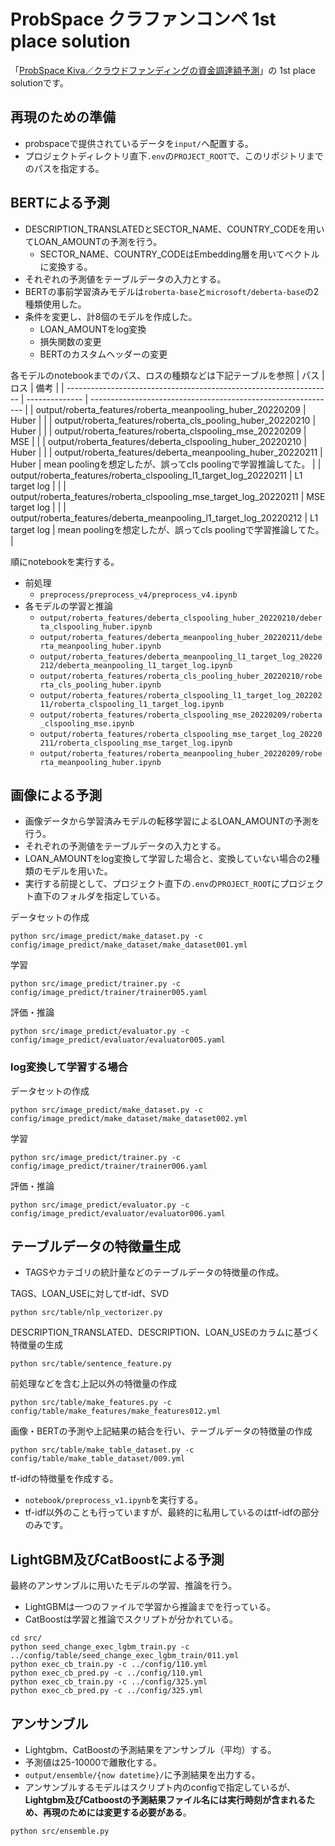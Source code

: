 # ProbSpace クラファンコンペ 1st place solution

[probSpace_kiva]: https://comp.probspace.com/competitions/kiva2021s

「[ProbSpace Kiva／クラウドファンディングの資金調達額予測](probSpace_kiva)」の 1st place solutionです。

## 再現のための準備
- probspaceで提供されているデータを`input/`へ配置する。
- プロジェクトディレクトリ直下`.env`の`PROJECT_ROOT`で、このリポジトリまでのパスを指定する。

## BERTによる予測
- DESCRIPTION_TRANSLATEDとSECTOR_NAME、COUNTRY_CODEを用いてLOAN_AMOUNTの予測を行う。
  - SECTOR_NAME、COUNTRY_CODEはEmbedding層を用いてベクトルに変換する。
- それぞれの予測値をテーブルデータの入力とする。
- BERTの事前学習済みモデルは`roberta-base`と`microsoft/deberta-base`の2種類使用した。
- 条件を変更し、計8個のモデルを作成した。
  - LOAN_AMOUNTをlog変換
  - 損失関数の変更
  - BERTのカスタムヘッダーの変更

各モデルのnotebookまでのパス、ロスの種類などは下記テーブルを参照
| パス                                                               | ロス           | 備考                                                          |
| ------------------------------------------------------------------ | -------------- | ------------------------------------------------------------- |
| output/roberta_features/roberta_meanpooling_huber_20220209         | Huber          |                                                               |
| output/roberta_features/roberta_cls_pooling_huber_20220210         | Huber          |                                                               |
| output/roberta_features/roberta_clspooling_mse_20220209            | MSE            |                                                               |
| output/roberta_features/deberta_clspooling_huber_20220210          | Huber          |                                                               |
| output/roberta_features/deberta_meanpooling_huber_20220211         | Huber          | mean poolingを想定したが、誤ってcls poolingで学習推論してた。 |
| output/roberta_features/roberta_clspooling_l1_target_log_20220211  | L1 target log  |                                                               |
| output/roberta_features/roberta_clspooling_mse_target_log_20220211 | MSE target log |                                                               |
| output/roberta_features/deberta_meanpooling_l1_target_log_20220212 | L1 target log  | mean poolingを想定したが、誤ってcls poolingで学習推論してた。 |


順にnotebookを実行する。
- 前処理
  - `preprocess/preprocess_v4/preprocess_v4.ipynb`
- 各モデルの学習と推論
  - `output/roberta_features/deberta_clspooling_huber_20220210/deberta_clspooling_huber.ipynb`
  - `output/roberta_features/deberta_meanpooling_huber_20220211/deberta_meanpooling_huber.ipynb`
  - `output/roberta_features/deberta_meanpooling_l1_target_log_20220212/deberta_meanpooling_l1_target_log.ipynb`
  - `output/roberta_features/roberta_cls_pooling_huber_20220210/roberta_cls_pooling_huber.ipynb`
  - `output/roberta_features/roberta_clspooling_l1_target_log_20220211/roberta_clspooling_l1_target_log.ipynb`
  - `output/roberta_features/roberta_clspooling_mse_20220209/roberta_clspooling_mse.ipynb`
  - `output/roberta_features/roberta_clspooling_mse_target_log_20220211/roberta_clspooling_mse_target_log.ipynb`
  - `output/roberta_features/roberta_meanpooling_huber_20220209/roberta_meanpooling_huber.ipynb`

## 画像による予測

- 画像データから学習済みモデルの転移学習によるLOAN_AMOUNTの予測を行う。
- それぞれの予測値をテーブルデータの入力とする。
- LOAN_AMOUNTをlog変換して学習した場合と、変換していない場合の2種類のモデルを用いた。
- 実行する前提として、プロジェクト直下の`.env`の`PROJECT_ROOT`にプロジェクト直下のフォルダを指定している。

データセットの作成

```
python src/image_predict/make_dataset.py -c config/image_predict/make_dataset/make_dataset001.yml
```

学習

```
python src/image_predict/trainer.py -c config/image_predict/trainer/trainer005.yaml
```

評価・推論

```
python src/image_predict/evaluator.py -c config/image_predict/evaluator/evaluator005.yaml
```

### log変換して学習する場合

データセットの作成

```
python src/image_predict/make_dataset.py -c config/image_predict/make_dataset/make_dataset002.yml
```

学習

```
python src/image_predict/trainer.py -c config/image_predict/trainer/trainer006.yaml
```

評価・推論

```
python src/image_predict/evaluator.py -c config/image_predict/evaluator/evaluator006.yaml
```

## テーブルデータの特徴量生成

- TAGSやカテゴリの統計量などのテーブルデータの特徴量の作成。


TAGS、LOAN_USEに対してtf-idf、SVD

```
python src/table/nlp_vectorizer.py
```

DESCRIPTION_TRANSLATED、DESCRIPTION、LOAN_USEのカラムに基づく特徴量の生成

```
python src/table/sentence_feature.py
```

前処理などを含む上記以外の特徴量の作成

```
python src/table/make_features.py -c config/table/make_features/make_features012.yml 
```

画像・BERTの予測や上記結果の結合を行い、テーブルデータの特徴量の作成

```
python src/table/make_table_dataset.py -c config/table/make_table_dataset/009.yml
```

tf-idfの特徴量を作成する。
- `notebook/preprocess_v1.ipynb`を実行する。
- tf-idf以外のことも行っていますが、最終的に私用しているのはtf-idfの部分のみです。

## LightGBM及びCatBoostによる予測

最終のアンサンブルに用いたモデルの学習、推論を行う。
- LightGBMは一つのファイルで学習から推論までを行っている。
- CatBoostは学習と推論でスクリプトが分かれている。
```
cd src/
python seed_change_exec_lgbm_train.py -c ../config/table/seed_change_exec_lgbm_train/011.yml
python exec_cb_train.py -c ../config/110.yml
python exec_cb_pred.py -c ../config/110.yml
python exec_cb_train.py -c ../config/325.yml
python exec_cb_pred.py -c ../config/325.yml
```

## アンサンブル

- Lightgbm、CatBoostの予測結果をアンサンブル（平均）する。
- 予測値は25-10000で離散化する。
- `output/ensemble/{now datetime}/`に予測結果を出力する。
- アンサンブルするモデルはスクリプト内のconfigで指定しているが、**Lightgbm及びCatboostの予測結果ファイル名には実行時刻が含まれるため、再現のためには変更する必要がある**。

```
python src/ensemble.py
```
